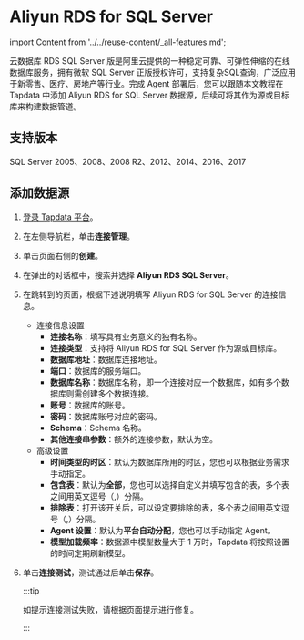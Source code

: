 # Aliyun RDS for SQL Server

import Content from '../../reuse-content/_all-features.md';

<Content />

云数据库 RDS SQL Server 版是阿里云提供的一种稳定可靠、可弹性伸缩的在线数据库服务，拥有微软 SQL Server 正版授权许可，支持复杂SQL查询，广泛应用于新零售、医疗、房地产等行业。完成 Agent 部署后，您可以跟随本文教程在 Tapdata 中添加 Aliyun RDS for SQL Server 数据源，后续可将其作为源或目标库来构建数据管道。


## 支持版本

SQL Server 2005、2008、2008 R2、2012、2014、2016、2017

## 添加数据源

1. [登录 Tapdata 平台](../../user-guide/log-in.md)。

2. 在左侧导航栏，单击**连接管理**。

3. 单击页面右侧的**创建**。

4. 在弹出的对话框中，搜索并选择 **Aliyun RDS SQL Server**。

5. 在跳转到的页面，根据下述说明填写 Aliyun RDS for SQL Server 的连接信息。

   * 连接信息设置
      * **连接名称**：填写具有业务意义的独有名称。
      * **连接类型**：支持将 Aliyun RDS for SQL Server 作为源或目标库。
      * **数据库地址**：数据库连接地址。
      * **端口**：数据库的服务端口。
      * **数据库名称**：数据库名称，即一个连接对应一个数据库，如有多个数据库则需创建多个数据连接。
      * **账号**：数据库的账号。
      * **密码**：数据库账号对应的密码。
      * **Schema**：Schema 名称。
      * **其他连接串参数**：额外的连接参数，默认为空。
   * 高级设置
      * **时间类型的时区**：默认为数据库所用的时区，您也可以根据业务需求手动指定。
      * **包含表**：默认为**全部**，您也可以选择自定义并填写包含的表，多个表之间用英文逗号（,）分隔。
      * **排除表**：打开该开关后，可以设定要排除的表，多个表之间用英文逗号（,）分隔。
      * **Agent 设置**：默认为**平台自动分配**，您也可以手动指定 Agent。
      * **模型加载频率**：数据源中模型数量大于 1 万时，Tapdata 将按照设置的时间定期刷新模型。
   
6. 单击**连接测试**，测试通过后单击**保存**。

   :::tip

   如提示连接测试失败，请根据页面提示进行修复。

   :::

